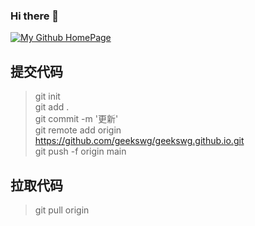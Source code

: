 ### Hi there 👋

[![My Github HomePage](https://github-readme-stats.vercel.app/api?username=geekswg)](https://geekswg.github.io/)

## 提交代码
> git init   
> git add .  
> git commit -m '更新'   
> git remote add origin https://github.com/geekswg/geekswg.github.io.git   
> git push -f origin main  

## 拉取代码
>  git pull origin


<!--
**geekswg/geekswg** is a ✨ _special_ ✨ repository because its `README.md` (this file) appears on your GitHub profile.

Here are some ideas to get you started:

- 🔭 I’m currently working on ...
- 🌱 I’m currently learning ...
- 👯 I’m looking to collaborate on ...
- 🤔 I’m looking for help with ...
- 💬 Ask me about ...
- 📫 How to reach me: ...
- 😄 Pronouns: ...
- ⚡ Fun fact: ...
-->
